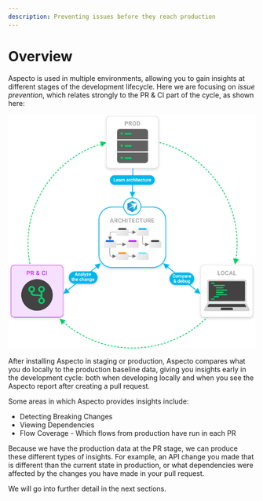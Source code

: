 ```yaml
---
description: Preventing issues before they reach production
---
```


# Overview

Aspecto is used in multiple environments, allowing you to gain insights at different stages of the development lifecycle. Here we are focusing on _issue prevention_, which relates strongly to the PR & CI part of the cycle, as shown here:   


![](.gitbook/assets/aspecto_in_prod_circle__copy%20%281%29.png)

After installing Aspecto in staging or production, Aspecto compares what you do locally to the production baseline data, giving you insights early in the development cycle: both when developing locally and when you see the Aspecto report after creating a pull request. 

Some areas in which Aspecto provides insights include:

* Detecting Breaking Changes
* Viewing Dependencies
* Flow Coverage - Which flows from production have run in each PR

Because we have the production data at the PR stage, we can produce these different types of insights. For example, an API change you made that is different than the current state in production, or what dependencies were affected by the changes you have made in your pull request.  
  
We will go into further detail in the next sections.

